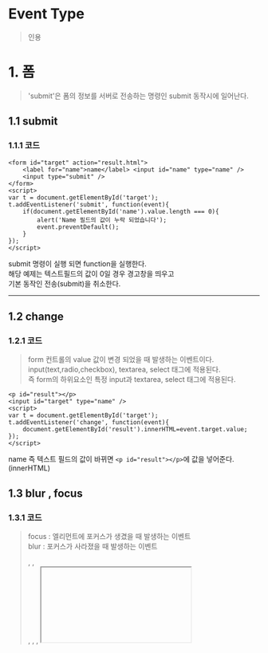 Event Type
=======================
> 인용

# 1. 폼
> 'submit'은 폼의 정보를 서버로 전송하는 명령인 submit 동작시에 일어난다.
## 1.1 submit
### 1.1.1 코드

```
<form id="target" action="result.html">
    <label for="name">name</label> <input id="name" type="name" />
    <input type="submit" />
</form>
<script>
var t = document.getElementById('target');
t.addEventListener('submit', function(event){
    if(document.getElementById('name').value.length === 0){
        alert('Name 필드의 값이 누락 되었습니다');
        event.preventDefault();
    }
});
</script>
```
submit 명령이 실행 되면 function을 실행한다.  
해당 예제는 텍스트필드의 값이 0일 경우 경고창을 띄우고  
기본 동작인 전송(submit)을 취소한다.  

***
## 1.2 change
### 1.2.1 코드

> form 컨트롤의 value 값이 변경 되었을 때 발생하는 이벤트이다.  
> input(text,radio,checkbox), textarea, select 태그에 적용된다.  
> 즉 form의 하위요소인 특정 input과 textarea, select 태그에 적용된다.  

```
<p id="result"></p>
<input id="target" type="name" />
<script>
var t = document.getElementById('target');
t.addEventListener('change', function(event){
    document.getElementById('result').innerHTML=event.target.value;
});
</script>
```
name 즉 텍스트 필드의 값이 바뀌면 ```<p id="result"></p>```에 값을 넣어준다.(innerHTML)  


## 1.3 blur , focus
### 1.3.1 코드
> focus : 엘리먼트에 포커스가 생겼을 때 발생하는 이벤트   
> blur  : 포커스가 사라졌을 때 발생하는 이벤트   
> <base>, <bdo>, <br>, <head>, <html>, <iframe>, <meta>, <param>, <script>, <style>, <title> 예외

```
<input id="target" type="name" />
<script>
var t = document.getElementById('target');
t.addEventListener('blur', function(event){
    alert('blur');  
});
t.addEventListener('focus', function(event){
    alert('focus'); 
});
</script>
```
***
# 3. 마우스
> 인용
## 3.1. 소 주제
### 3.1.1. 내용1
```
내용1
```
